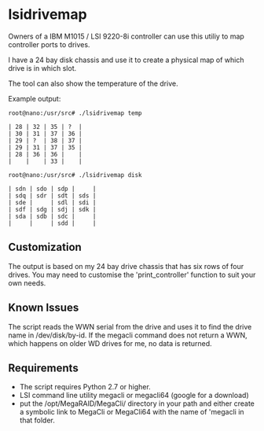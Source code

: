lsidrivemap
===========


Owners of a IBM M1015 / LSI 9220-8i controller can use this utiliy to map
controller ports to drives. 

I have a 24 bay disk chassis and use it to create a physical map of which 
drive is in which slot. 

The tool can also show the temperature of the drive.

Example output:

    root@nano:/usr/src# ./lsidrivemap temp

    | 28 | 32 | 35 | ?  |
    | 30 | 31 | 37 | 36 |
    | 29 | ?  | 38 | 37 |
    | 29 | 31 | 37 | 35 |
    | 28 | 36 | 36 |    |
    |    |    | 33 |    |

    root@nano:/usr/src# ./lsidrivemap disk

    | sdn | sdo | sdp |     |
    | sdq | sdr | sdt | sds |
    | sde |     | sdl | sdi |
    | sdf | sdg | sdj | sdk |
    | sda | sdb | sdc |     |
    |     |     | sdd |     |

Customization
-------------

The output is based on my 24 bay drive chassis that has
six rows of four drives. You may need to customise the
'print_controller' function to suit your own needs. 

Known Issues
------------
The script reads the WWN serial from the drive and uses
it to find the drive name in /dev/disk/by-id. If the megacli
command does not return a WWN, which happens on older WD drives
for me, no data is returned.

Requirements
------------
- The script requires Python 2.7 or higher.
- LSI command line utility megacli or megacli64 (google for a download)
- put the /opt/MegaRAID/MegaCli/ directory in your path and either create
a symbolic link to MegaCli or MegaCli64 with the name of 'megacli in that folder.


